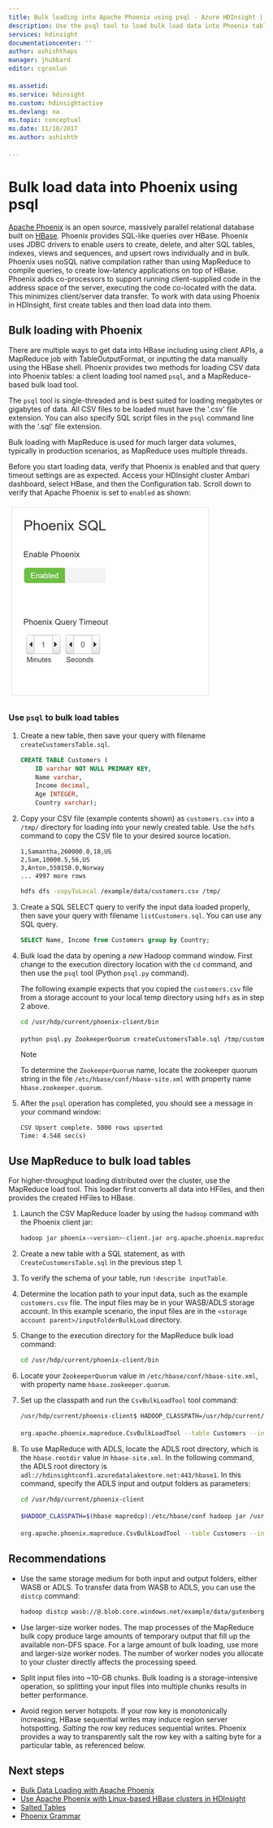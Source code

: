 ```yaml
---
title: Bulk loading into Apache Phoenix using psql - Azure HDInsight | Microsoft Docs
description: Use the psql tool to load bulk load data into Phoenix tables.
services: hdinsight
documentationcenter: ''
author: ashishthaps
manager: jhubbard
editor: cgronlun

ms.assetid: 
ms.service: hdinsight
ms.custom: hdinsightactive
ms.devlang: na
ms.topic: conceptual
ms.date: 11/10/2017
ms.author: ashishth

---
```

# Bulk load data into Phoenix using psql

[Apache Phoenix](http://phoenix.apache.org/) is an open source, massively parallel relational database built on [HBase](../hbase/apache-hbase-overview.md). Phoenix provides SQL-like queries over HBase. Phoenix uses JDBC drivers to enable users to create, delete, and alter SQL tables, indexes, views and sequences, and upsert rows individually and in bulk. Phoenix uses noSQL native compilation rather than using MapReduce to compile queries, to create low-latency applications on top of HBase. Phoenix adds co-processors to support running client-supplied code in the address space of the server, executing the code co-located with the data. This minimizes client/server data transfer.  To work with data using Phoenix in HDInsight, first create tables and then load data into them.

## Bulk loading with Phoenix

There are multiple ways to get data into HBase including using client APIs, a MapReduce job with TableOutputFormat, or inputting the data manually using the HBase shell. Phoenix provides two methods for loading CSV data into Phoenix tables: a client loading tool named `psql`, and a MapReduce-based bulk load tool.

The `psql` tool is single-threaded and is best suited for loading megabytes or gigabytes of data. All CSV files to be loaded must have the '.csv' file extension.  You can also specify SQL script files in the `psql` command line with the '.sql' file extension.

Bulk loading with MapReduce is used for much larger data volumes, typically in production scenarios, as MapReduce uses multiple threads.

Before you start loading data, verify that Phoenix is enabled and that query timeout settings are as expected.  Access your HDInsight cluster Ambari dashboard, select HBase, and then the Configuration tab.  Scroll down to verify that Apache Phoenix is set to `enabled` as shown:

![Apache Phoenix HDInsight Cluster Settings](./media/apache-hbase-phoenix-psql/ambari-phoenix.png)

### Use `psql` to bulk load tables

1. Create a new table, then save your query with filename `createCustomersTable.sql`.

    ```sql
    CREATE TABLE Customers (
        ID varchar NOT NULL PRIMARY KEY,
        Name varchar,
        Income decimal,
        Age INTEGER,
        Country varchar);
    ```

2. Copy your CSV file (example contents shown) as `customers.csv` into a `/tmp/` directory for loading into your newly created table.  Use the `hdfs` command to copy the CSV file to your desired source location.

    ```
    1,Samantha,260000.0,18,US
    2,Sam,10000.5,56,US
    3,Anton,550150.0,Norway
    ... 4997 more rows 
    ```

    ```bash
    hdfs dfs -copyToLocal /example/data/customers.csv /tmp/
    ```

3. Create a SQL SELECT query to verify the input data loaded properly, then save your query with filename `listCustomers.sql`. You can use any SQL query.
     ```sql
    SELECT Name, Income from Customers group by Country;
    ```

4. Bulk load the data by opening a *new* Hadoop command window. First change to the execution directory location with the `cd` command, and then use the `psql` tool (Python `psql.py` command). 

    The following example expects that you copied the `customers.csv` file from a storage account to your local temp directory using `hdfs` as in step 2 above.

    ```bash
    cd /usr/hdp/current/phoenix-client/bin

    python psql.py ZookeeperQuorum createCustomersTable.sql /tmp/customers.csv listCustomers.sql
    ```

    > [!NOTE] 
    > To determine the `ZookeeperQuorum` name, locate the zookeeper quorum string in the file `/etc/hbase/conf/hbase-site.xml` with property name `hbase.zookeeper.quorum`.

5. After the `psql` operation has completed, you should see a message in your command window:

    ```
    CSV Upsert complete. 5000 rows upserted
    Time: 4.548 sec(s)
    ```

## Use MapReduce to bulk load tables

For higher-throughput loading distributed over the cluster, use the MapReduce load tool. This loader first converts all data into HFiles, and then provides the created HFiles to HBase.

1. Launch the CSV MapReduce loader by using the `hadoop` command with the Phoenix client jar:

    ```bash
    hadoop jar phoenix-<version>-client.jar org.apache.phoenix.mapreduce.CsvBulkLoadTool --table CUSTOMERS --input /data/customers.csv
    ```

2. Create a new table with a SQL statement, as with `CreateCustomersTable.sql` in the previous step 1.

3. To verify the schema of your table, run `!describe inputTable`.

4. Determine the location path to your input data, such as the example `customers.csv` file. The input files may be in your WASB/ADLS storage account. In this example scenario, the input files are in the `<storage account parent>/inputFolderBulkLoad` directory.

5. Change to the execution directory for the MapReduce bulk load command:

    ```bash
    cd /usr/hdp/current/phoenix-client/bin
    ```

6. Locate your `ZookeeperQuorum` value in `/etc/hbase/conf/hbase-site.xml`, with property name `hbase.zookeeper.quorum`.

7. Set up the classpath and run the `CsvBulkLoadTool` tool command:

    ```bash
    /usr/hdp/current/phoenix-client$ HADOOP_CLASSPATH=/usr/hdp/current/hbase-client/lib/hbase-protocol.jar:/etc/hbase/conf hadoop jar /usr/hdp/2.4.2.0-258/phoenix/phoenix-4.4.0.2.4.2.0-258-client.jar

    org.apache.phoenix.mapreduce.CsvBulkLoadTool --table Customers --input /inputFolderBulkLoad/customers.csv –zookeeper ZookeeperQuorum:2181:/hbase-unsecure
    ```

8. To use MapReduce with ADLS, locate the ADLS root directory, which is the `hbase.rootdir` value in `hbase-site.xml`. In the following command, the ADLS root directory is `adl://hdinsightconf1.azuredatalakestore.net:443/hbase1`. In this command, specify the ADLS input and output folders as parameters:

    ```bash
    cd /usr/hdp/current/phoenix-client

    $HADOOP_CLASSPATH=$(hbase mapredcp):/etc/hbase/conf hadoop jar /usr/hdp/2.4.2.0-258/phoenix/phoenix-4.4.0.2.4.2.0-258-client.jar

    org.apache.phoenix.mapreduce.CsvBulkLoadTool --table Customers --input adl://hdinsightconf1.azuredatalakestore.net:443/hbase1/data/hbase/temp/input/customers.csv –zookeeper ZookeeperQuorum:2181:/hbase-unsecure --output  adl://hdinsightconf1.azuredatalakestore.net:443/hbase1/data/hbase/output1
    ```

## Recommendations

* Use the same storage medium for both input and output folders, either  WASB or  ADLS. To transfer data from WASB to ADLS, you can use the `distcp` command:

    ```bash
    hadoop distcp wasb://@.blob.core.windows.net/example/data/gutenberg adl://.azuredatalakestore.net:443/myfolder
    ```

* Use larger-size worker nodes. The map processes of the MapReduce bulk copy produce large amounts of temporary output that fill up the available non-DFS space. For a large amount of bulk loading, use more and larger-size worker nodes. The number of worker nodes you allocate to your cluster directly affects the processing speed.

* Split input files into ~10-GB chunks. Bulk loading is a storage-intensive operation, so splitting your input files into multiple chunks results in better performance.

* Avoid region server hotspots. If your row key is monotonically increasing, HBase sequential writes may induce region server hotspotting. *Salting* the row key reduces sequential writes. Phoenix provides a way to transparently salt the row key with a salting byte for a particular table, as referenced below.

## Next steps

* [Bulk Data Loading with Apache Phoenix](http://phoenix.apache.org/bulk_dataload.html)
* [Use Apache Phoenix with Linux-based HBase clusters in HDInsight](../hbase/apache-hbase-phoenix-squirrel-linux.md)
* [Salted Tables](https://phoenix.apache.org/salted.html)
* [Phoenix Grammar](http://phoenix.apache.org/language/index.html)
